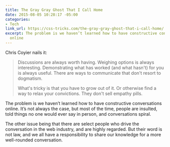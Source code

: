 ```yaml
---
title: The Gray Gray Ghost That I Call Home
date: 2015-08-05 10:28:17 -05:00
categories:
- Tech
link_url: https://css-tricks.com/the-gray-gray-ghost-that-i-call-home/
excerpt: The problem is we haven’t learned how to have constructive conversations
  online
---
```


Chris Coyier nails it:

> Discussions are always worth having. Weighing options is always interesting. Demonstrating what has worked (and what hasn't) for you is always useful. There are ways to communicate that don't resort to dogmatism.
>
> What's tricky is that you have to grow out of it. Or otherwise find a way to relax your convictions. They don't sell empathy pills.

The problem is we haven’t learned how to have constructive conversations online. It’s not always the case, but most of the time, people are insulted, told things no one would ever say in person, and conversations spiral.

The other issue being that there are select people who drive the conversation in the web industry, and are highly regarded. But their word is not law, and we all have a responsibility to share our knowledge for a more well-rounded conversation.
